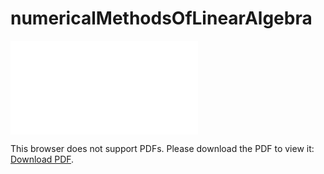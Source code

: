 # numericalMethodsOfLinearAlgebra

<object data="./pdf.pdf" type="application/pdf" width="100vw" height="100vh">
    <embed src="./pdf.pdf" type="application/pdf">
        <p>This browser does not support PDFs. Please download the PDF to view it: <a href="./pdf.pdf">Download PDF</a>.</p>
    </embed>
</object>    